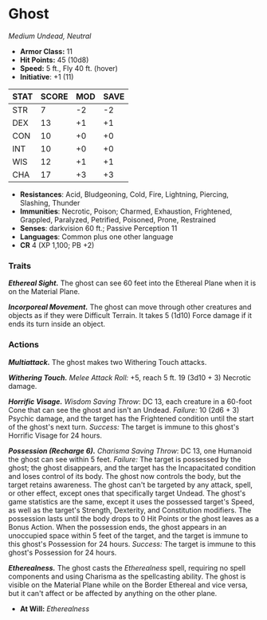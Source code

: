 # Ghost

*Medium Undead, Neutral*

- **Armor Class:** 11
- **Hit Points:** 45 (10d8)
- **Speed:** 5 ft., Fly 40 ft. (hover)
- **Initiative**: +1 (11)

|STAT|SCORE|MOD|SAVE|
| --- | --- | --- | ---- |
| STR | 7 | -2 | -2 |
| DEX | 13 | +1 | +1 |
| CON | 10 | +0 | +0 |
| INT | 10 | +0 | +0 |
| WIS | 12 | +1 | +1 |
| CHA | 17 | +3 | +3 |

- **Resistances**: Acid, Bludgeoning, Cold, Fire, Lightning, Piercing, Slashing, Thunder
- **Immunities**: Necrotic, Poison; Charmed, Exhaustion, Frightened, Grappled, Paralyzed, Petrified, Poisoned, Prone, Restrained
- **Senses**: darkvision 60 ft.; Passive Perception 11
- **Languages**: Common plus one other language
- **CR** 4 (XP 1,100; PB +2)

### Traits

***Ethereal Sight.*** The ghost can see 60 feet into the Ethereal Plane when it is on the Material Plane.

***Incorporeal Movement.*** The ghost can move through other creatures and objects as if they were Difficult Terrain. It takes 5 (1d10) Force damage if it ends its turn inside an object.


### Actions

***Multiattack.*** The ghost makes two Withering Touch attacks.

***Withering Touch.*** *Melee Attack Roll:* +5, reach 5 ft. 19 (3d10 + 3) Necrotic damage.

***Horrific Visage.*** *Wisdom Saving Throw*: DC 13, each creature in a 60-foot Cone that can see the ghost and isn't an Undead. *Failure:*  10 (2d6 + 3) Psychic damage, and the target has the Frightened condition until the start of the ghost's next turn. *Success:*  The target is immune to this ghost's Horrific Visage for 24 hours.

***Possession (Recharge 6).*** *Charisma Saving Throw*: DC 13, one Humanoid the ghost can see within 5 feet. *Failure:*  The target is possessed by the ghost; the ghost disappears, and the target has the Incapacitated condition and loses control of its body. The ghost now controls the body, but the target retains awareness. The ghost can't be targeted by any attack, spell, or other effect, except ones that specifically target Undead. The ghost's game statistics are the same, except it uses the possessed target's Speed, as well as the target's Strength, Dexterity, and Constitution modifiers.
The possession lasts until the body drops to 0 Hit Points or the ghost leaves as a Bonus Action. When the possession ends, the ghost appears in an unoccupied space within 5 feet of the target, and the target is immune to this ghost's Possession for 24 hours. *Success:*  The target is immune to this ghost's Possession for 24 hours.

***Etherealness.*** The ghost casts the *Etherealness* spell, requiring no spell components and using Charisma as the spellcasting ability. The ghost is visible on the Material Plane while on the Border Ethereal and vice versa, but it can't affect or be affected by anything on the other plane.

- **At Will:** *Etherealness*
